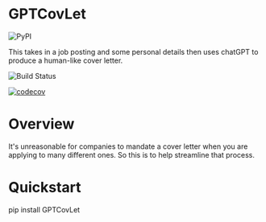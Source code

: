 # GPTCovLet
![PyPI](https://img.shields.io/pypi/v/GPTCovLet)

This takes in a job posting and some personal details then uses chatGPT to produce a human-like cover letter.

![Build Status](https://github.com/jaesungpark42/GPTCovLet/actions/workflows/build.yml/badge.svg)

[![codecov](https://codecov.io/gh/jaesungpark42/GPTCovLet/branch/main/graph/badge.svg?token=X5BN0AAOZ1)](https://codecov.io/gh/jaesungpark42/GPTCovLet)

# Overview
It's unreasonable for companies to mandate a cover letter when you are applying to many different ones. So this is to help streamline that process.


# Quickstart
pip install GPTCovLet
